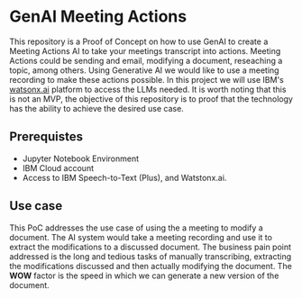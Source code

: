 # GenAI Meeting Actions

This repository is a Proof of Concept on how to use GenAI to create a Meeting Actions AI to take your meetings transcript into actions. Meeting Actions could be sending and email, modifying a document, reseaching a topic, among others. Using Generative AI we would like to use a meeting recording to make these actions possible. In this project we will use IBM's [watsonx.ai](https://www.ibm.com/products/watsonx-ai) platform to access the LLMs needed. It is worth noting that this is not an MVP, the objective of this repository is to proof that the technology has the ability to achieve the desired use case.

## Prerequistes

* Jupyter Notebook Environment
* IBM Cloud account
* Access to IBM Speech-to-Text (Plus), and Watstonx.ai.

## Use case

This PoC addresses the use case of using the a meeting to modify a document. The AI system would take a meeting recording and use it to extract the modifications to a discussed document. The business pain point addressed is the long and tedious tasks of manually transcribing, extracting the modifications discussed and then actually modifying the document. The **WOW** factor is the speed in which we can generate a new version of the document.

